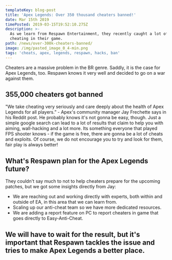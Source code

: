 ```yaml
---
templateKey: blog-post
title: 'Apex Legends: Over 350 thousand cheaters banned!'
date: Mar 15th 2019
timePosted: 2019-03-15T19:52:10.275Z
description: >-
  As we learn from Respawn Entertainment, they recently caught a lot of people
  cheating in their game.
path: /news/over-300k-cheaters-banned/
image: /img/pasted_image_0_4-min.png
tags: 'cheats, apex, legends, respawn, hacks, ban'
---
```

Cheaters are a massive problem in the BR genre. Saddly, it is the case for Apex Legends, too. Respawn knows it very well and decided to go on a war against them.

## 355,000 cheaters got banned

"We take cheating very seriously and care deeply about the health of Apex Legends for all players.” - Apex's community manager Jay Frechette says in his Reddit post. He probably knows it's not gonna be easy, though. Just a simple google search can lead to a lot of results that claim to help you with aiming, wall-hacking and a lot more. Its something everyone that played FPS shooter knows - if the game is free, there are gonna be a lot of cheats and exploits. Of course, we do not encourage you to try and look for them, fair play is always better!

## What's Respawn plan for the Apex Legends future?

They couldn't say much to not to help cheaters prepare for the upcoming patches, but we got some insights directly from Jay:

* We are reaching out and working directly with experts, both within and outside of EA, in this area that we can learn from.
* Scaling up our anti-cheat team so we have more dedicated resources.
* We are adding a report feature on PC to report cheaters in game that goes directly to Easy-Anti-Cheat.

## We will have to wait for the result, but it's important that Respawn tackles the issue and tries to make Apex Legends a better place.
